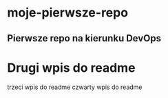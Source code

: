 # moje-pierwsze-repo
## Pierwsze repo na kierunku DevOps
# Drugi wpis do readme
trzeci wpis do readme
czwarty wpis do readme
